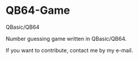 # QB64-Game
QBasic/QB64

Number guessing game written in QBasic/QB64.

If you want to contribute, contact me by my e-mail.
